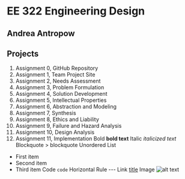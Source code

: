 # EE 322 Engineering Design
## Andrea Antropow
## Projects
1. Assignment 0, GitHub Repository
2. Assignment 1, Team Project Site
3. Assignment 2, Needs Assessment
4. Assignment 3, Problem Formulation
5. Assignment 4, Solution Development
6. Assignment 5, Intellectual Properties
7. Assignment 6, Abstraction and Modeling
8. Assignment 7, Synthesis
9. Assignment 8, Ethics and Liability
10. Assignment 9, Failure and Hazard Analysis
11. Assignment 10, Design Analysis
12. Assignment 11, Implementation
Bold	**bold text**
Italic	*italicized text*
Blockquote	> blockquote
Unordered List
- First item
- Second item
- Third item
Code	`code`
Horizontal Rule	---
Link	[title](https://www.example.com)
Image	![alt text](image.jpg)
